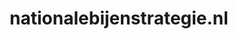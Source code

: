 ---
layout: post
title:  "nationalebijenstrategie.nl"
internal_url:  "/dutchgov/nationalebijenstrategie.nl.html"
subdomains_count: 4
all_subdomains_count: 4
urls_count: 4
ssl_rank: 0
http_rank: 70
url_link: /data/nationalebijenstrategie.nl/urls.txt
all_subdomains_link: /data/nationalebijenstrategie.nl/all_subdomains.txt
subdomains_link: /data/nationalebijenstrategie.nl/subdomains.txt
categories: dutchgov
---